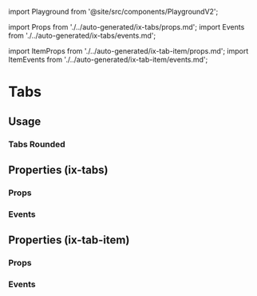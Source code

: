 import Playground from '@site/src/components/PlaygroundV2';

import Props from './../auto-generated/ix-tabs/props.md';
import Events from './../auto-generated/ix-tabs/events.md';

import ItemProps from './../auto-generated/ix-tab-item/props.md';
import ItemEvents from './../auto-generated/ix-tab-item/events.md';

# Tabs

## Usage

<Playground
name="tabs" height="20rem"
examplesByName></Playground>

### Tabs Rounded

<Playground
name="tabs-rounded"
hideInitalCodePreview
examplesByName></Playground>

## Properties (ix-tabs)

### Props

<Props />

### Events

<Events />

## Properties (ix-tab-item)

### Props

<ItemProps />

### Events

<ItemEvents />
